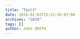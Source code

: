 ```yaml
---
title: "Test3"
date: 2019-02-01T15:23:50-07:00
archives: "2019"
tags: []
author: John SMITH
---
```


